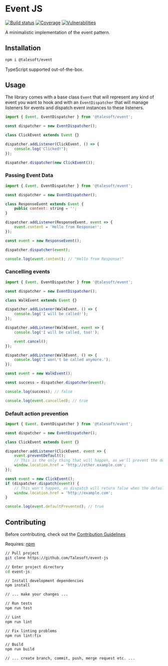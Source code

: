 Event JS
========

[![Build status](https://img.shields.io/travis/talesoft/event-js/master.svg?style=flat-square)](https://travis-ci.org/talesoft/event-js)
[![Coverage](https://img.shields.io/codeclimate/coverage/Talesoft/event-js.svg)](https://codecov.io/github/Talesoft/event-js?branch=master)
[![Vulnerabilities](https://img.shields.io/snyk/vulnerabilities/npm/@talesoft/event.svg)](https://snyk.io/package/npm/@talesoft/event)

A minimalistic implementation of the event pattern.


Installation
------------

```bash
npm i @talesoft/event
```

TypeScript supported out-of-the-box.


Usage
-----

The library comes with a base class `Event` that will represent any kind of event
you want to hook and with an `EventDispatcher` that will manage listeners for events
and dispatch event instances to these listeners.

```js
import { Event, EventDispatcher } from '@talesoft/event';

const dispatcher = new EventDispatcher();

class ClickEvent extends Event {}

dispatcher.addListener(ClickEvent, () => {
    console.log('Clicked!');
});

dispatcher.dispatcher(new ClickEvent());
```

### Passing Event Data

```js
import { Event, EventDispatcher } from '@talesoft/event';

const dispatcher = new EventDispatcher();

class ResponseEvent extends Event {
    public content: string = '';
}

dispatcher.addListener(ResponseEvent, event => {
    event.content = 'Hello from Response!';
});

const event = new ResponseEvent();

dispatcher.dispatcher(event);

console.log(event.content); // "Hello from Response!"
```

### Cancelling events

```js
import { Event, EventDispatcher } from '@talesoft/event';

const dispatcher = new EventDispatcher();

class WalkEvent extends Event {}

dispatcher.addListener(WalkEvent, () => {
    console.log('I will be called!');
});

dispatcher.addListener(WalkEvent, event => {
    console.log('I will be called, too!');

    event.cancel();
});

dispatcher.addListener(WalkEvent, () => {
    console.log('I won\'t be called anymore.');
});

const event = new WalkEvent();

const success = dispatcher.dispatcher(event);

console.log(success); // false

console.log(event.cancelled); // true
```

### Default action prevention

```js
import { Event, EventDispatcher } from '@talesoft/event';

const dispatcher = new EventDispatcher();

class ClickEvent extends Event {}

dispatcher.addListener(ClickEvent, event => {
    event.preventDefault();
    // This is the only thing that will happen, as we'll prevent the default dispatch action
    window.location.href = 'http://other.example.com';
});

const event = new ClickEvent();
if (dispatcher.dispatch(event)) {
    // This won't happen, as dispatch will return false when the default action was prevented
    window.location.href = 'http://example.com';
}

console.log(event.defaultPrevented); // true
```


Contributing
------------

Before contributing, check out the [Contribution Guidelines][contribution-guidelines]

Requires: [npm][nodejs-download]

```bash
// Pull project
git clone https://github.com/Talesoft/event-js

// Enter project directory
cd event-js

// Install development dependencies
npm install

// ... make your changes ...

// Run tests
npm run test

// Lint
npm run lint

// Fix linting problems
npm run lint:fix

// Build
npm run build

// ... create branch, commit, push, merge request etc. ...
```

[contribution-guidelines]: https://github.com/Talesoft/event-js/blob/master/CONTRIBUTING.md
[nodejs-download]: https://nodejs.org/en/
